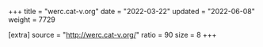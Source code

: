 +++
title = "werc.cat-v.org"
date = "2022-03-22"
updated = "2022-06-08"
weight = 7729

[extra]
source = "http://werc.cat-v.org/"
ratio = 90
size = 8
+++
